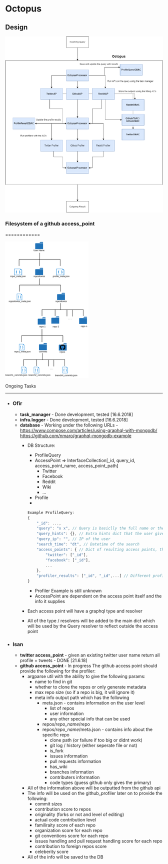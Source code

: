 Octopus
=======

Design
-------
<img src="docs/Octopus Design.png"
     alt="Markdown Monster icon" />

### Filesystem of a github access_point ###
============

<img src="docs/ac_github_fs.png"
    alt = "fs"/>

Ongoing Tasks


--------------
- ### Ofir ###
    - **task_manager** - Done development, tested [16.6.2018]
    - **infra.logger** - Done development, tested [16.6.2018]
    - **database** - 
    Working under the following URLs - 
    https://www.compose.com/articles/using-graphql-with-mongodb/
    https://github.com/nmaro/graphql-mongodb-example
        - DB Structure:
            - ProfileQuery
            - AccessPoint => InterfaceCollection[_id, query_id, access_point_name, access_point_path]
                - Twitter
                - Facebook
                - Reddit
                - Wiki
                - ...
            - Profile
            - 
            ```js
            Example ProfileQuery:
            {
                "_id": ...,
                "query": "x x", // Query is basiclly the full name or the url to the picture and so on
                "query_hints": {}, // Extra hints dict that the user gives
                "query_ip": "", // IP of the user
                "search_time": "dt", // Datetime of the search
                "access_points": { // Dict of resulting access points, this can be added and changed, note that each AP can contain multiple results in the case of unknown
                    "twitter": ["_id"],
                    "facebook": ["_id"],
                    ...
                },
                "profiler_results": ["_id", "_id",...] // Different profiler results foreign keys, may contain multiple profiler results from the access points
            } 
            ```
            - Profiler Example is still unknown
            - AccessPoint are dependent on the access point itself and the info it supplies

        - Each access point will have a graphql type and resolver
        - All of the type / resolvers will be added to the main dict which will be used by the Query resolver to reflect outside the access point

- ### Isan ###
    - **twitter access_point** - given an existing twitter user   name return all profile + tweets - DONE [21.6.18] 
    - **github access_point** - In progress
    The github access point should provide the following for the profiler:
        - argparse util with the ability to give the following params:
            - name to find in git
            - whether to clone the repos or only generate metadata
            - max repo size (so if a repo is big, it will ignore it)
            - meta info output path which has the following
                - meta.json - contains information on the user level
                    - list of repos
                    - user information
                    - any other special info that can be used
                - repos/_repo_name_/repo
                - repos/_repo_name_/meta.json - contains info about the specific repo
                    - clone path (or failure if too big or didnt work)
                    - git log / history (either seperate file or not)
                    - is_fork
                    - issues information
                    - pull requests information
                    - has_wiki
                    - branches information
                    - contributers information
                    - code types (guess github only gives the primary)
        - All of the information above will be outputted from the github api
        - The info will be used on the github_profiler later on to provide the following:
            - commit sizes
            - contribution score to repos
            - originality (forks or not and level of editing)
            - actual code contribution level
            - familiraity score of each repo
            - organization score for each repo
            - git conventions score for each repo
            - issues handling and pull request handling score for each repo
            - contribution to foreign repos score
            - celeberity score
        - All of the info will be saved to the DB
